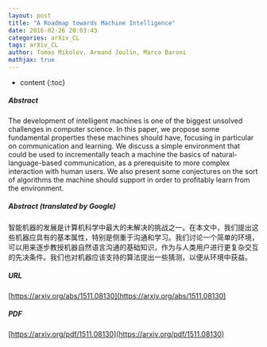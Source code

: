 ```yaml
---
layout: post
title: "A Roadmap towards Machine Intelligence"
date: 2016-02-26 20:03:43
categories: arXiv_CL
tags: arXiv_CL
author: Tomas Mikolov, Armand Joulin, Marco Baroni
mathjax: true
---
```


* content
{:toc}

##### Abstract
The development of intelligent machines is one of the biggest unsolved challenges in computer science. In this paper, we propose some fundamental properties these machines should have, focusing in particular on communication and learning. We discuss a simple environment that could be used to incrementally teach a machine the basics of natural-language-based communication, as a prerequisite to more complex interaction with human users. We also present some conjectures on the sort of algorithms the machine should support in order to profitably learn from the environment.

##### Abstract (translated by Google)
智能机器的发展是计算机科学中最大的未解决的挑战之一。在本文中，我们提出这些机器应具有的基本属性，特别是侧重于沟通和学习。我们讨论一个简单的环境，可以用来逐步教授机器自然语言沟通的基础知识，作为与人类用户进行更复杂交互的先决条件。我们也对机器应该支持的算法提出一些猜测，以便从环境中获益。

##### URL
[https://arxiv.org/abs/1511.08130](https://arxiv.org/abs/1511.08130)

##### PDF
[https://arxiv.org/pdf/1511.08130](https://arxiv.org/pdf/1511.08130)

